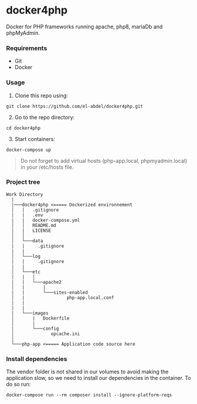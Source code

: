 # docker4php

Docker for PHP frameworks running apache, php8, mariaDb and phpMyAdmin.

### Requirements

- Git
- Docker

### Usage

1. Clone this repo using:
```
git clone https://github.com/el-abdel/docker4php.git
```
2. Go to the repo directory:
```
cd docker4php
```
3. Start containers:
```
docker-compose up
```
> Do not forget to add virtual hosts (php-app.local, phpmyadmin.local) in your /etc/hosts file.

### Project tree

```
Work Directory
  |
  |───docker4php <===== Dockerized environnement
  │   │   .gitignore
  |   |   .env
  |   |   docker-compose.yml
  │   │   README.md
  |   |   LICENSE
  │   │
  │   └───data
  |   |     .gitignore
  |   |
  │   └───log
  |   |     .gitignore
  |   |
  │   └───etc
  |   |   │
  |   |   └───apache2
  │   |       |   
  |   |       └───sites-enabled
  │   |                php-app.local.conf
  |   |
  |   |
  |   └───images
  │       |   Dockerfile
  │       |
  |       └───config
  │              opcache.ini
  │   
  └───php-app <===== Application code source here
```

### Install dependencies

The vendor folder is not shared in our volumes to avoid making the application slow, so we need to install our dependencies in the container. To do so run:
```
docker-compose run --rm composer install --ignore-platform-reqs
```
